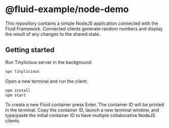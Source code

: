 # @fluid-example/node-demo

This repository contains a simple NodeJS application connected with the Fluid Framework.
Connected clients generate random numbers and display the result of any changes to the shared state.

## Getting started

Run Tinylicious server in the background:

```bash
npx tinylicious
```

Open a new terminal and run the client:

```bash
npm install
npm start
```

To create a new Fluid container press Enter.
The container ID will be printed in the terminal.
Copy the container ID, launch a new terminal window, and type/paste the initial container ID to have multiple collaborative NodeJS clients.
